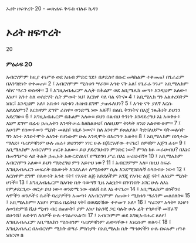 ﻿
 ኦሪት ዘፍጥረት 20 - መጽሐፍ ቅዱስ ብሉይ ኪዳን
# ኦሪት ዘፍጥረት
20
### ምዕራፍ 20
አብርሃምም ከዚያ ተነሥቶ ወደ አዜብ ምድር ሄደ፥ በቃዴስና በሱር መካከልም ተቀመጠ፤ በጌራራም በእንግድነት ተቀመጠ።
2 ፤ አብርሃምም ሚስቱን ሣራን። እኅቴ ናት አለ፤ የጌራራ ንጉሥ አቢሜሌክም ላከና ሣራን ወሰዳት።
3 ፤ እግዚአብሔርም ሌሊት በሕልም ወደ አቢሜሌክ መጣ፥ እንዲህም አለው። እነሆ፥ አንተ ስለ ወሰድሃት ሴት ምውት ነህ፤ እርስዋ ባለ ባል ናትና።
4 ፤ አቢሜሌክ ግን አልቀረባትም ነበር፤ እንዲህም አለ። አቤቱ፥ ጻድቁን ሕዝብ ደግሞ ታጠፋለህን?
5 ፤ እኅቴ ናት ያለኝ እርሱ አይደለምን? እርስዋም ደግሞ ራስዋ። ወንድሜ ነው አለች፤ በልቤ ቅንነትና በእጄ ንጹሕነት ይህንን አደረግሁ።
6 ፤ እግዚአብሔርም በሕልም አለው። ይህን በልብህ ቅንነት እንዳደረግህ እኔ አወቅሁ፥ እኔም ደግሞ በፊቴ ኃጢአትን እንዳትሠራ ከለከልሁህ፤ ስለዚህም ትነካት ዘንድ አልተውሁም።
7 ፤ አሁንም የሰውዬውን ሚስት መልስ፤ ነቢይ ነውና፥ ስለ አንተም ይጸልያል፥ ትድናለህም። ባትመልሳት ግን አንተ እንድትሞት ለአንተ የሆነውም ሁሉ እንዲሞት በእርግጥ እወቅ።
8 ፤ አቢሜሌክም በነገታው ማለደ፥ ባሪያዎቹንም ሁሉ ጠራ፥ ይህንንም ነገር ሁሉ በጆሮአቸው ተናገረ፤ ሰዎቹም እጅግ ፈሩ።
9 ፤ አቢሜሌክም አብርሃምን ጠርቶ አለው። ይህ ያደረግህብን ምንድር ነው? ምንስ ክፉ ሠራሁብህ? በእኔና በመንግሥቴ ላይ ትልቅ ኃጢአት አውርደሃልና፤ የማይገባ ሥራ በእኔ ሠራህብኝ።
10 ፤ አቢሜሌክም አብርሃምን አለው። ይህን ማድረግህ ምን አይተህ ነው?
11 ፤ አብርሃምም አለ። በዚህ ስፍራ እግዚአብሔርን መፍራት በእውነት እንደሌለ፥ ለሚስቴም ሲሉ እንደሚገድሉኝ ስላሰብሁ ነው።
12 ፤ እርስዋም ደግሞ በእውነት እኅቴ ናት፤ የእናቴ ልጅ አይደለችም እንጂ የአባቴ ልጅ ናት፤ ለእኔም ሚስት ሆነች።
13 ፤ እግዚአብሔርም ከአባቴ ቤት ባወጣኝ ጊዜ አልኋት። በገባንበት አገር ሁሉ ለእኔ የምታደርጊው ወሮታ ይህ ነው። ወንድሜ ነው ብለሽ ስለ እኔ ተናገሪ።
14 ፤ አቢሜሌክም በጎችንና ላሞችን ወንዶችና ሴቶች ባሪያዎችን አመጣ፥ ለአብርሃምም ሰጠው፥ ሚስቱን ሣራንም መለሰለት።
15 ፤ አቢሜሌክም። እነሆ፥ ምድሬ በፊትህ ናት፤ በወደድኸው ተቀመጥ አለ።
16 ፤ ሣራንም አላት። እነሆ፥ ለወንድምሽ ሺህ ሚዛን ብር ሰጠሁት፤ ያም እነሆ ከአንቺ ጋር ባሉት ሁሉ ፊት የዓይኖች መሸፈኛ ይሁንሽ፤ ጽድቅሽ ለሰዎች ሁሉ ተገልጦአልና።
17 ፤ አብርሃምም ወደ እግዚአብሔር ጸለየ፤ እግዚአብሔርም አቢሜሌክን ሚስቱንም ባሪያዎቹንም ፈወሳቸው፥ እነርሱም ወለዱ፤
18 ፤ እግዚአብሔር በአብርሃም ሚስት በሣራ ምክንያት በአቢሜሌክ ቤት ማኅፀኖችን ሁሉ በፍጹም ዘግቶ ነበርና። a 
